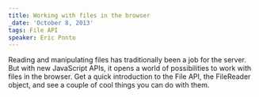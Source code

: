 ```yaml
---
title: Working with files in the browser
_date: 'October 8, 2013'
tags: File API
speaker: Eric Ponto
---
```


Reading and manipulating files has traditionally been a job for the server. But
with new JavaScript APIs, it opens a world of possibilities to work with files
in the browser. Get a quick introduction to the File API, the FileReader
object, and see a couple of cool things you can do with them.
